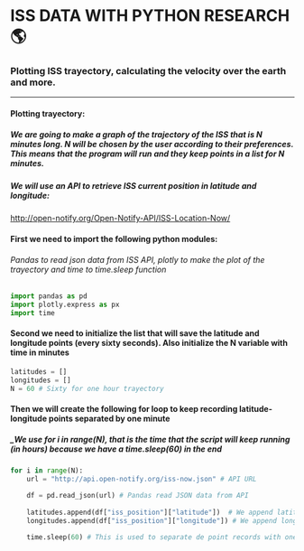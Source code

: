 # ISS DATA WITH PYTHON RESEARCH:earth_americas:

### Plotting ISS trayectory, calculating the velocity over the earth and more.

---

#### Plotting trayectory:
##### _We are going to make a graph of the trajectory of the ISS that is N minutes long. N will be chosen by the user according to their preferences. This means that the program will run and they keep points in a list for N minutes._

##### We will use an API to retrieve ISS current position in latitude and longitude:
http://open-notify.org/Open-Notify-API/ISS-Location-Now/



#### First we need to import the following python modules:
###### _Pandas to read json data from ISS API, plotly to make the plot of the trayectory and time to time.sleep function_
```py
import pandas as pd
import plotly.express as px
import time
```

#### Second we need to initialize the list that will save the latitude and longitude points (every sixty seconds). Also initialize the N variable with time in minutes


```py
latitudes = []
longitudes = []
N = 60 # Sixty for one hour trayectory
```

#### Then we will create the following for loop to keep recording latitude-longitude points separated by one minute
##### _We use for i in range(N), that is the time that the script will keep running (in hours) because we have a time.sleep(60) in the end


```py
for i in range(N):  
    url = "http://api.open-notify.org/iss-now.json" # API URL

    df = pd.read_json(url) # Pandas read JSON data from API
    
    latitudes.append(df["iss_position"]["latitude"])  # We append latitude ISS position to latitudes list
    longitudes.append(df["iss_position"]["longitude"]) # We append longitude ISS position to longitudes list
    
    time.sleep(60) # This is used to separate de point records with one minute
```



